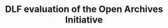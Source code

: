 ---
layout: report
pub_date: 2001-01-04
title: "DLF evaluation of the Open Archives Initiative"
authors: 
    - Greenstein, Daniel
redirect_to: https://old.diglib.org/architectures/mdharvest.htm
org: DLF
seo:
  type: Report
description: ""
---